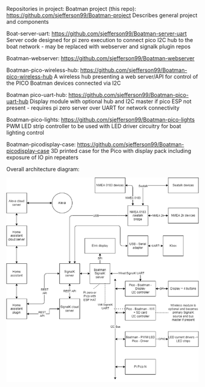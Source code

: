 Repositories in project:
Boatman project (this repo): https://github.com/sjefferson99/Boatman-project
Describes general project and components

Boat-server-uart: https://github.com/sjefferson99/Boatman-server-uart
Server code designed for pi zero execution to connect pico I2C hub to the boat network - may be replaced with webserver and signalk plugin repos

Boatman-webserver: https://github.com/sjefferson99/Boatman-webserver

Boatman-pico-wireless-hub: https://github.com/sjefferson99/Boatman-pico-wireless-hub
A wireless hub presenting a web server/API for control of the PICO Boatman devices connected via I2C

Boatman pico-uart-hub: https://github.com/sjefferson99/Boatman-pico-uart-hub
Display module with optional hub and I2C master if pico ESP not present - requires pi zero server over UART for network connectivity

Boatman-pico-lights: https://github.com/sjefferson99/Boatman-pico-lights
PWM LED strip controller to be used with LED driver circuitry for boat lighting control

Boatman-picodisplay-case: https://github.com/sjefferson99/Boatman-picodisplay-case
3D printed case for the Pico with display pack including exposure of IO pin repeaters

Overall architecture diagram:


![Architecture diagram](https://github.com/sjefferson99/Boatman-project/blob/master/Boatman%20network.drawio.png)
